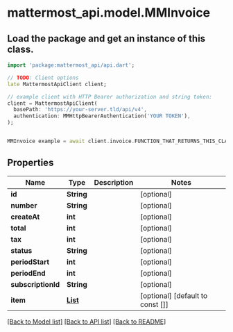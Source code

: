 # mattermost_api.model.MMInvoice

## Load the package and get an instance of this class.
```dart
import 'package:mattermost_api/api.dart';

// TODO: Client options
late MattermostApiClient client;

// example client with HTTP Bearer authorization and string token:
client = MattermostApiClient(
  basePath: 'https://your-server.tld/api/v4',
  authentication: MMHttpBearerAuthentication('YOUR TOKEN'),
);


MMInvoice example = await client.invoice.FUNCTION_THAT_RETURNS_THIS_CLASS();

```

## Properties
Name | Type | Description | Notes
------------ | ------------- | ------------- | -------------
**id** | **String** |  | [optional] 
**number** | **String** |  | [optional] 
**createAt** | **int** |  | [optional] 
**total** | **int** |  | [optional] 
**tax** | **int** |  | [optional] 
**status** | **String** |  | [optional] 
**periodStart** | **int** |  | [optional] 
**periodEnd** | **int** |  | [optional] 
**subscriptionId** | **String** |  | [optional] 
**item** | [**List<MMInvoiceLineItem>**](MMInvoiceLineItem.md) |  | [optional] [default to const []]

[[Back to Model list]](../GENERATED_README.md#documentation-for-models) [[Back to API list]](../GENERATED_README.md#documentation-for-api-endpoints) [[Back to README]](../GENERATED_README.md)


